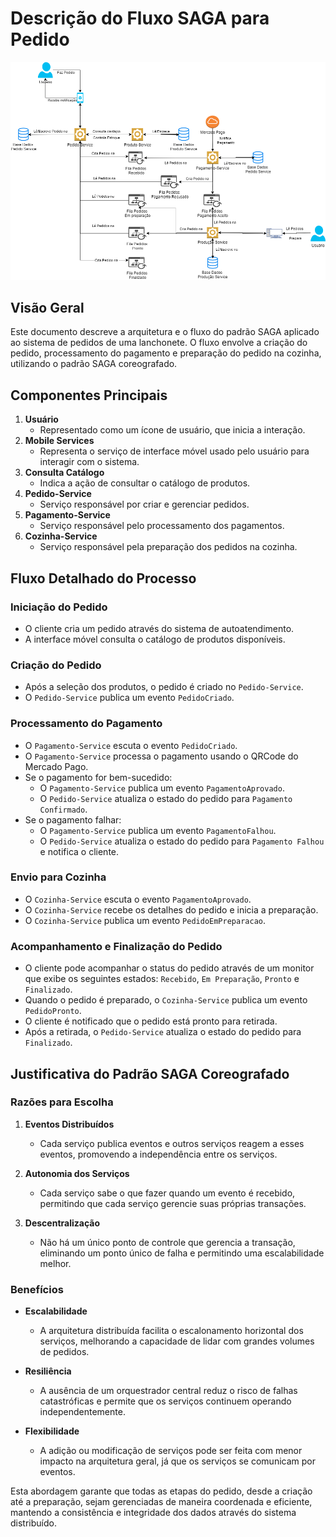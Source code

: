 
# Descrição do Fluxo SAGA para Pedido

![](SAGA_-Pedido.drawio.png)

## Visão Geral
Este documento descreve a arquitetura e o fluxo do padrão SAGA aplicado ao sistema de pedidos de uma lanchonete. O fluxo envolve a criação do pedido, processamento do pagamento e preparação do pedido na cozinha, utilizando o padrão SAGA coreografado.

## Componentes Principais
1. **Usuário**
   - Representado como um ícone de usuário, que inicia a interação.
2. **Mobile Services**
   - Representa o serviço de interface móvel usado pelo usuário para interagir com o sistema.
3. **Consulta Catálogo**
   - Indica a ação de consultar o catálogo de produtos.
4. **Pedido-Service**
   - Serviço responsável por criar e gerenciar pedidos.
5. **Pagamento-Service**
   - Serviço responsável pelo processamento dos pagamentos.
6. **Cozinha-Service**
   - Serviço responsável pela preparação dos pedidos na cozinha.

## Fluxo Detalhado do Processo

### Iniciação do Pedido
- O cliente cria um pedido através do sistema de autoatendimento.
- A interface móvel consulta o catálogo de produtos disponíveis.

### Criação do Pedido
- Após a seleção dos produtos, o pedido é criado no `Pedido-Service`.
- O `Pedido-Service` publica um evento `PedidoCriado`.

### Processamento do Pagamento
- O `Pagamento-Service` escuta o evento `PedidoCriado`.
- O `Pagamento-Service` processa o pagamento usando o QRCode do Mercado Pago.
- Se o pagamento for bem-sucedido:
  - O `Pagamento-Service` publica um evento `PagamentoAprovado`.
  - O `Pedido-Service` atualiza o estado do pedido para `Pagamento Confirmado`.
- Se o pagamento falhar:
  - O `Pagamento-Service` publica um evento `PagamentoFalhou`.
  - O `Pedido-Service` atualiza o estado do pedido para `Pagamento Falhou` e notifica o cliente.

### Envio para Cozinha
- O `Cozinha-Service` escuta o evento `PagamentoAprovado`.
- O `Cozinha-Service` recebe os detalhes do pedido e inicia a preparação.
- O `Cozinha-Service` publica um evento `PedidoEmPreparacao`.

### Acompanhamento e Finalização do Pedido
- O cliente pode acompanhar o status do pedido através de um monitor que exibe os seguintes estados: `Recebido`, `Em Preparação`, `Pronto` e `Finalizado`.
- Quando o pedido é preparado, o `Cozinha-Service` publica um evento `PedidoPronto`.
- O cliente é notificado que o pedido está pronto para retirada.
- Após a retirada, o `Pedido-Service` atualiza o estado do pedido para `Finalizado`.

## Justificativa do Padrão SAGA Coreografado

### Razões para Escolha

1. **Eventos Distribuídos**
   - Cada serviço publica eventos e outros serviços reagem a esses eventos, promovendo a independência entre os serviços.

2. **Autonomia dos Serviços**
   - Cada serviço sabe o que fazer quando um evento é recebido, permitindo que cada serviço gerencie suas próprias transações.

3. **Descentralização**
   - Não há um único ponto de controle que gerencia a transação, eliminando um ponto único de falha e permitindo uma escalabilidade melhor.

### Benefícios

- **Escalabilidade**
  - A arquitetura distribuída facilita o escalonamento horizontal dos serviços, melhorando a capacidade de lidar com grandes volumes de pedidos.

- **Resiliência**
  - A ausência de um orquestrador central reduz o risco de falhas catastróficas e permite que os serviços continuem operando independentemente.

- **Flexibilidade**
  - A adição ou modificação de serviços pode ser feita com menor impacto na arquitetura geral, já que os serviços se comunicam por eventos.

Esta abordagem garante que todas as etapas do pedido, desde a criação até a preparação, sejam gerenciadas de maneira coordenada e eficiente, mantendo a consistência e integridade dos dados através do sistema distribuído.
